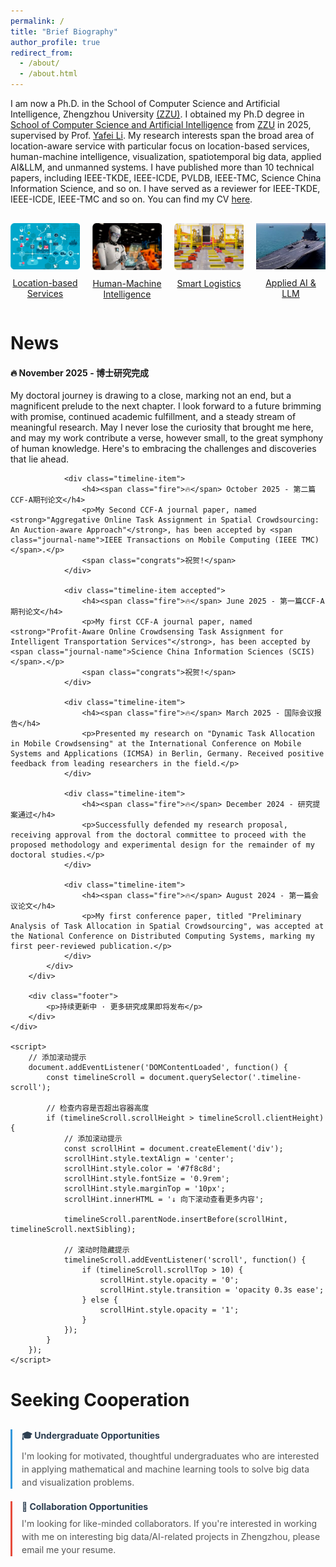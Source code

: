 ```yaml
---
permalink: /
title: "Brief Biography"
author_profile: true
redirect_from: 
  - /about/
  - /about.html
---
```


I am now a Ph.D. in the School of Computer Science and Artificial Intelligence, Zhengzhou University [(ZZU)](https://www.zzu.edu.cn/). I obtained my Ph.D degree in [School of Computer Science and Artificial Intelligence](https://www7.zzu.edu.cn/csai/) from [ZZU](https://www.zzu.edu.cn/) in 2025, supervised by Prof. [Yafei Li](https://www7.zzu.edu.cn/csai/info/1354/3155.htm). My research interests span the broad area of location-aware service with particular focus on location-based services, human-machine intelligence, visualization, spatiotemporal big data, applied AI&LLM, and unmanned systems. I have published more than 10 technical papers, including IEEE-TKDE, IEEE-ICDE, PVLDB, IEEE-TMC, Science China Information Science, and so on. I have served as a reviewer for IEEE-TKDE, IEEE-ICDE, IEEE-TMC and so on. You can find my CV [here](/files/cv.pdf).

<div class="image-grid" style="display: grid; grid-template-columns: repeat(4, 1fr); gap: 20px; text-align: center; margin: 30px 0;">
  <div class="image-item">
    <a href="https://www.businessnewsdaily.com/5386-location-based-services.html" target="_blank">
      <img src="/images/local_based.png" alt="Location-based Services" style="width: 100%; max-width: 180px; height: auto;">
    </a>
    <p style="margin-top: 10px;">
      <a href="https://www.businessnewsdaily.com/5386-location-based-services.html" target="_blank">Location-based Services</a>
    </p>
  </div>
  
  <div class="image-item">
    <a href="https://hbr.org/2018/07/collaborative-intelligence-humans-and-ai-are-joining-forces" target="_blank">
      <img src="/images/human.png" alt="Human-Machine Intelligence" style="width: 100%; max-width: 180px; height: auto;">
    </a>
    <p style="margin-top: 10px;">
      <a href="https://hbr.org/2018/07/collaborative-intelligence-humans-and-ai-are-joining-forces" target="_blank">Human-Machine Intelligence</a>
    </p>
  </div>
  
  <div class="image-item">
    <a href="https://isl-group.eu/en/logistic-solutions/intelligent-logistic-solutions/" target="_blank">
      <img src="/images/smart_log.png" alt="Visualization" style="width: 100%; max-width: 180px; height: auto;">
    </a>
    <p style="margin-top: 10px;">
      <a href="https://isl-group.eu/en/logistic-solutions/intelligent-logistic-solutions/" target="_blank">Smart Logistics</a>
    </p>
  </div>
  
  <div class="image-item">
    <a href="https://www.appliedai.de/en/solutions-services/ai-individual-solutions/large-language-models/" target="_blank">
      <img src="/images/wuren.png" alt="Applied AI & LLM" style="width: 100%; max-width: 180px; height: auto;">
    </a>
    <p style="margin-top: 10px;">
      <a href="https://www.appliedai.de/en/solutions-services/ai-individual-solutions/large-language-models/" target="_blank">Applied AI & LLM</a>
    </p>
  </div>
</div>




News
======

<!-- <div class="clean-opportunities" style="margin: 30px 0;">
  <div style="border-left: 3px solid #3498db; border-right: 3px solid #3498db; padding: 0 15px; margin-bottom: 20px;">
    <h4 style="margin: 0 0 8px 0; color: #2c3e50;">🔥 November 2025-End of doctoral studies</h4>
    <p style="margin: 0; color: #555; line-height: 1.5;">
     My doctoral journey is drawing to a close, marking not an end, but a magnificent prelude to the next chapter. I look forward to a future brimming with promise, continued academic fulfillment, and a steady stream of meaningful research. May I never lose the curiosity that brought me here, and may my work contribute a verse, however small, to the great symphony of human knowledge. Here's to embracing the challenges and discoveries that lie ahead.
    </p>
  </div>

<div class="clean-opportunities" style="margin: 30px 0;">
  <div style="border-left: 3px solid #3498db; border-right: 3px solid #3498db; padding: 0 15px; margin-bottom: 20px;">
    <h4 style="margin: 0 0 8px 0; color: #2c3e50;">🔥 Octuber 2025-My Second CCF-A Journal Paper</h4>
    <p style="margin: 0; color: #555; line-height: 1.5;">
     My Second CCF-A journal paper, named "Aggregative Online Task Assignment in Spatial Crowdsourcing: An Auction-aware Approach", has been accepted by IEEE Transactions on Mobile Computing (IEEE TMC). Congratulations!!!
    </p>
  </div>

  <div style="border-left: 3px solid #e74c3c; border-right: 3px solid #e74c3c; padding: 0 15px; margin-bottom: 20px;">
    <h4 style="margin: 0 0 8px 0; color: #2c3e50;">🔥 June 2025-My Firt CCF-A Journal Paper</h4>
    <p style="margin: 0; color: #555; line-height: 1.5;">
      My first CCF-A journal paper, named "Profit-Aware Online Crowdsensing Task Assignment for Intelligent Transportation Services", has been accepted by Science China Information Sciences (SCIS). Congratulations!!!
    </p>
  </div>
</div> -->

 <div class="timeline-scroll">
                <div class="timeline-item">
                    <h4><span class="fire">🔥</span> November 2025 - 博士研究完成</h4>
                    <p>My doctoral journey is drawing to a close, marking not an end, but a magnificent prelude to the next chapter. I look forward to a future brimming with promise, continued academic fulfillment, and a steady stream of meaningful research. May I never lose the curiosity that brought me here, and may my work contribute a verse, however small, to the great symphony of human knowledge. Here's to embracing the challenges and discoveries that lie ahead.</p>
                </div>
                
                <div class="timeline-item">
                    <h4><span class="fire">🔥</span> October 2025 - 第二篇CCF-A期刊论文</h4>
                    <p>My Second CCF-A journal paper, named <strong>"Aggregative Online Task Assignment in Spatial Crowdsourcing: An Auction-aware Approach"</strong>, has been accepted by <span class="journal-name">IEEE Transactions on Mobile Computing (IEEE TMC)</span>.</p>
                    <span class="congrats">祝贺!</span>
                </div>
                
                <div class="timeline-item accepted">
                    <h4><span class="fire">🔥</span> June 2025 - 第一篇CCF-A期刊论文</h4>
                    <p>My first CCF-A journal paper, named <strong>"Profit-Aware Online Crowdsensing Task Assignment for Intelligent Transportation Services"</strong>, has been accepted by <span class="journal-name">Science China Information Sciences (SCIS)</span>.</p>
                    <span class="congrats">祝贺!</span>
                </div>
                
                <div class="timeline-item">
                    <h4><span class="fire">🔥</span> March 2025 - 国际会议报告</h4>
                    <p>Presented my research on "Dynamic Task Allocation in Mobile Crowdsensing" at the International Conference on Mobile Systems and Applications (ICMSA) in Berlin, Germany. Received positive feedback from leading researchers in the field.</p>
                </div>
                
                <div class="timeline-item">
                    <h4><span class="fire">🔥</span> December 2024 - 研究提案通过</h4>
                    <p>Successfully defended my research proposal, receiving approval from the doctoral committee to proceed with the proposed methodology and experimental design for the remainder of my doctoral studies.</p>
                </div>
                
                <div class="timeline-item">
                    <h4><span class="fire">🔥</span> August 2024 - 第一篇会议论文</h4>
                    <p>My first conference paper, titled "Preliminary Analysis of Task Allocation in Spatial Crowdsourcing", was accepted at the National Conference on Distributed Computing Systems, marking my first peer-reviewed publication.</p>
                </div>
            </div>
        </div>
        
        <div class="footer">
            <p>持续更新中 · 更多研究成果即将发布</p>
        </div>
    </div>

    <script>
        // 添加滚动提示
        document.addEventListener('DOMContentLoaded', function() {
            const timelineScroll = document.querySelector('.timeline-scroll');
            
            // 检查内容是否超出容器高度
            if (timelineScroll.scrollHeight > timelineScroll.clientHeight) {
                // 添加滚动提示
                const scrollHint = document.createElement('div');
                scrollHint.style.textAlign = 'center';
                scrollHint.style.color = '#7f8c8d';
                scrollHint.style.fontSize = '0.9rem';
                scrollHint.style.marginTop = '10px';
                scrollHint.innerHTML = '↓ 向下滚动查看更多内容';
                
                timelineScroll.parentNode.insertBefore(scrollHint, timelineScroll.nextSibling);
                
                // 滚动时隐藏提示
                timelineScroll.addEventListener('scroll', function() {
                    if (timelineScroll.scrollTop > 10) {
                        scrollHint.style.opacity = '0';
                        scrollHint.style.transition = 'opacity 0.3s ease';
                    } else {
                        scrollHint.style.opacity = '1';
                    }
                });
            }
        });
    </script>


Seeking Cooperation
======
<div class="clean-opportunities" style="margin: 30px 0;">
  <div style="border-left: 3px solid #3498db; padding: 0 0 0 15px; margin-bottom: 20px;">
    <h4 style="margin: 0 0 8px 0; color: #2c3e50;">🎓 Undergraduate Opportunities</h4>
    <p style="margin: 0; color: #555; line-height: 1.5;">
      I'm looking for motivated, thoughtful undergraduates who are interested in applying mathematical and machine learning tools to solve big data and visualization problems.
    </p>
  </div>

  <div style="border-left: 3px solid #e74c3c; padding: 0 0 0 15px; margin-bottom: 20px;">
    <h4 style="margin: 0 0 8px 0; color: #2c3e50;">🤝 Collaboration Opportunities</h4>
    <p style="margin: 0; color: #555; line-height: 1.5;">
      I'm looking for like-minded collaborators. If you're interested in working with me on interesting big data/AI-related projects in Zhengzhou, please email me your resume.
    </p>
  </div>
</div>
